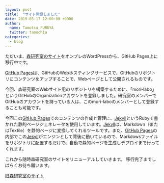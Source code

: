 ```yaml
---
layout: post
title:  "サイト開設しました"
date: 2019-05-17 12:00:00 +0900
author:
  name: Tamotsu FURUYA
  twitter: tamochia
categories:
  - blog
---
```


ただいま、[森研究室のサイト][old-morilab-site]をオンプレのWordPressから、GitHub Pages上に移行中です。

[GitHub Pages][github-pages]は、GitHubのWebホスティングサービスで、GitHubのリポジトリにコンテンツをアップすることで、Webページとして公開されるものです。

今回、森研究室のWebサイト用のリポジトリを構築するために、「mori-labo」というGitHubのOrganizationアカウントを登録しました。研究室のメンバーでGitHubのアカウントを持っている人は、このmori-laboのメンバーとして登録することも可能です。

今回この[GitHub Pages][github-pages]でのコンテンツの作成と管理に、[Jekyll][jekyll]というRubyで書かれた静的ページジェネレータを使用しています。[Jekyll][jekyll]は、Markdown（またはTextile）を静的ページに変換してくれるツールです。また、[GitHub Pages][github-pages]の内部でこの[Jekyll][jekyll]がエンジンとして背後に動いているので、Markdowsファイルをリポジトリに配置するだけで、自動で静的ページを生成しデプロイまで行ってくれます。

これから随時森研究室のサイトをリニューアルしていきます。
移行完了までしばらくお待ち願います。

[旧森研究室のサイト][old-morilab-site]

[old-morilab-site]: http://pine.cc.kagoshima-u.ac.jp/wp/
[github-pages]:https://pages.github.com/
[Jekyll]:https://jekyllrb.com/docs/

